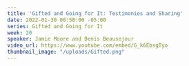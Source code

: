 ```yaml
---
title: 'Gifted and Going for It: Testimonies and Sharing'
date: 2022-01-30 08:58:00 -05:00
series: Gifted and Going for It
week: 20
speaker: Jamie Moore and Denis Beausejour
video_url: https://www.youtube.com/embed/G_k6EbsgTyo
thumbnail_image: "/uploads/Gifted.png"
---
```


